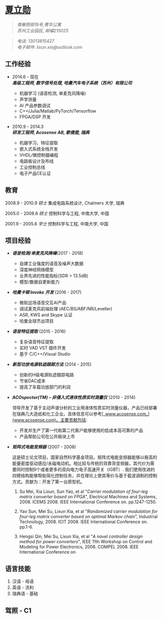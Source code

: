 # **[夏立勋](http://www.linkedin.com/pub/lixun-xia/1b/212/219)**


>_南榭雨街18号,菁华公寓_  
_苏州工业园区, 邮编215025_  

>_电话: 13013815427_  
_电子邮件: lixun.xia@outlook.com_

## **工作经验**
* 2014.6 - 现在  
    **_高级工程师, 数字信号处理, 哈曼汽车电子系统（苏州）有限公司_**

    * 机器学习 (语音检测, 单麦克风降噪)
    * 声学测量
    * AI 产品参数调试
    * C++/Julia/Matlab/PyTorch/Tensorflow
    * FPGA/DSP 开发

* 2010.9 - 2014.3  
    **_研发工程师, Acosense AB, 歌德堡, 瑞典_**

    * 机器学习，特征提取
    * 嵌入式系统全栈开发
    * VHDL/微控制器编程
    * 电路板设计及布线
    * 工业控制总线
    * 电子产品CE认证


## **教育**
2008.9 - 2010.9 _硕士_ 集成电路系统设计, Chalmers 大学, 瑞典

2005.0 - 2008.6 _硕士_ 控制科学与工程, 中南大学, 中国

2001.9 - 2005.6 _学士_ 控制科学与工程, 中南大学, 中国


## **项目经验**
* **_语音检测/单麦克风降噪_**(2017 - 2018)  
    * 自建工业强度的语音及噪声大数据
    * 深度神经网络模型
    * 业界先进的性能指标(SDR > 13.5dB)
    * 模型/数据自更新能力

* **_哈曼卡顿 Invoke 开发_** (2016 - 2017)

    * 微软远场语音交互AI产品
    * 调试麦克风前端处理 (AEC/BS/ABF/NR/Leveller) 
    * ASR, KWS and Skype 认证 
    * 哈曼全球杰出项目

* **_语音特征提取_** (2015 - 2016)

    * 复杂语音特征提取
    * 实时 VAD VST 插件开发
    * 基于 C/C++/Visual Studio

* **_新型功放电源轨迹跟踪方法_** (2014 - 2015)

    * 创新的H级电源轨迹跟踪电路
    * 节省DAC成本
    * 提高了车载功放部门的利润

* **_ACOspector(TM) – 非侵入式液体性质实时测量仪_** (2010 - 2014)

    领导开发了基于主动声谱分析的工业用液体性质实时测量仪器，产品已经部署在瑞典几大造纸和化工企业。具体信息可以参考[_www.acosense.com_](www.acosense.com)。主要贡献包括: 
    * 开发并生产了第一代和第二代客户能够使用的低成本高可靠的产品
    * 产品帮助公司在公共板块上市

* **_矩阵式电能变频器_** (2007 - 2008)

    这是硕士论文项目，国家自然科学基金项目。矩阵式电能变频器能够以极高的能量密度驱动感应/永磁电动机。相比较与传统的背靠背变频器，其代价为需要同时控制9个或者更多的双向电力电子高速开关（IGBT）. 我们使用改进的四臂结构能够帮助简化控制任务，并在理论上使其等价与基于载波调制的控制方式。贡献为：开发了第一台原型机。

    1. Su Mei, Xia Lixun, Sun Yao, et al "_Carrier modulation of four-leg matrix converter based on FPGA_", Electrical Machines and Systems, 2008. ICEMS 2008. IEEE International Conference on. pp.1247-1250.

    2. Yao Sun, Mei Su, Lixun Xia, et al "_Randomized carrier modulation for four-leg matrix converter based on optimal Markov chain_", Industrial Technology, 2008. ICIT 2008. IEEE International Conference on. pp.1-6. 
    
    3. Hengsi Qin, Mei Su, Lixun Xia, et al "_A novel controller design method for power converters_", IEEE 11th Workshop on Control and Modeling for Power Electronics, 2008. COMPEL 2008. IEEE International Conference on

 
## **语言技能**
1. 汉语 - 母语
2. 英语 - 流利
3. 瑞典语 - 基础

## **驾照 - C1** 
